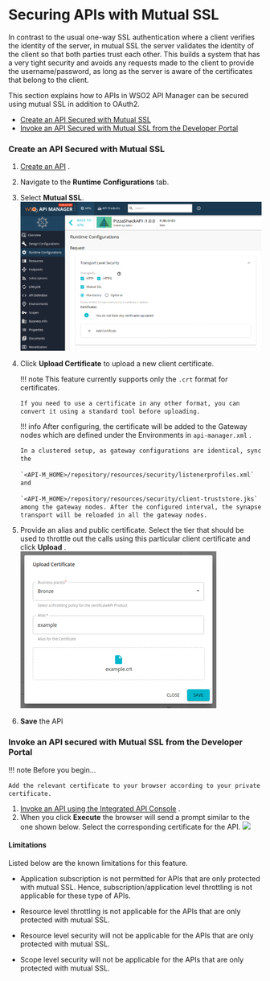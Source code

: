 # Securing APIs with Mutual SSL

In contrast to the usual one-way SSL authentication where a client verifies the identity of the server, in mutual SSL the server validates the identity of the client so that both parties trust each other. This builds a system that has a very tight security and avoids any requests made to the client to provide the username/password, as long as the server is aware of the certificates that belong to the client.

This section explains how to APIs in WSO2 API Manager can be secured using mutual SSL in addition to OAuth2.

-   [Create an API Secured with Mutual SSL](#SecuringAPIswithMutualSSL-CreateanAPISecuredwithMutualSSL)
-   [Invoke an API Secured with Mutual SSL from the Developer Portal](#SecuringAPIswithMutualSSL-InvokeanAPIsecuredwithMutualSSLfromtheDeveloperPortal)

### Create an API Secured with Mutual SSL

1.  [Create an API](/Learn/DesignAPI/CreateAPI/create-a-rest-api) .
2.  Navigate to the **Runtime Configurations** tab.
3.  Select **Mutual SSL**.
    ![](../../../assets/img/Learn/enable-mutual-ssl.png)

4.  Click **Upload Certificate** to upload a new client certificate.
    
    !!! note
        This feature currently supports only the `.crt` format for certificates.

        If you need to use a certificate in any other format, you can convert it using a standard tool before uploading.


    !!! info
        After configuring, the certificate will be added to the Gateway nodes which are defined under the Environments in `api-manager.xml` . 
        
        In a clustered setup, as gateway configurations are identical, sync the 
        
        `<API-M_HOME>/repository/resources/security/listenerprofiles.xml` and 
        
        `<API-M_HOME>/repository/resources/security/client-truststore.jks` among the gateway nodes. After the configured interval, the synapse transport will be reloaded in all the gateway nodes.


5.  Provide an alias and public certificate. Select the tier that should be used to throttle out the calls using this particular client certificate and click **Upload** .
    ![](../../../assets/img/Learn/upload-certificate.png)
    
6.  **Save** the API
    
### Invoke an API secured with Mutual SSL from the Developer Portal

!!! note
    Before you begin...

    Add the relevant certificate to your browser according to your private certificate.

1.  [Invoke an API using the Integrated API Console](/Learn/ConsumeAPI/InvokeApis/InvokeApisUsingTools/invoke-an-api-using-the-integrated-api-console/) .
2.  When you click **Execute** the browser will send a prompt similar to the one shown below. Select the corresponding certificate for the API.
    ![]({{base_path}}/assets/attachments/103334944/103334940.png)

#### Limitations

Listed below are the known limitations for this feature.

-   Application subscription is not permitted for APIs that are only protected with mutual SSL. Hence, subscription/application level throttling is not applicable for these type of APIs.

-   Resource level throttling is not applicable for the APIs that are only protected with mutual SSL.

-   Resource level security will not be applicable for the APIs that are only protected with mutual SSL.

-   Scope level security will not be applicable for the APIs that are only protected with mutual SSL.
